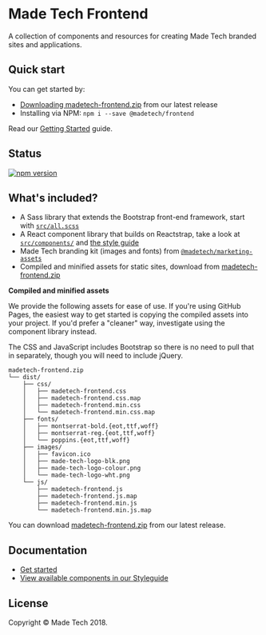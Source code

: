 # Made Tech Frontend

A collection of components and resources for creating Made Tech branded sites and applications.

## Quick start

You can get started by:

 - [Downloading madetech-frontend.zip](https://github.com/madetech/frontend/releases) from our latest release
 - Installing via NPM: `npm i --save @madetech/frontend`

Read our [Getting Started](https://madetech.github.com/frontend/getting-started) guide.

## Status

[![npm version](https://img.shields.io/npm/v/@madetech/frontend.svg)](https://www.npmjs.com/package/@madetech/frontend)

## What's included?

 - A Sass library that extends the Bootstrap front-end framework, start with [`src/all.scss`](https://github.com/madetech/frontend/blob/master/src/all.scss)
 - A React component library that builds on Reactstrap, take a look at [`src/components/`](https://github.com/madetech/frontend/tree/master/src/components) and [the style guide](https://madetech.github.io/frontend/styleguide/)
 - Made Tech branding kit (images and fonts) from [`@madetech/marketing-assets`](https://github.com/madetech/marketing-assets)
 - Compiled and minified assets for static sites, download from [madetech-frontend.zip](https://github.com/madetech/frontend/releases)

**Compiled and minified assets**

We provide the following assets for ease of use. If you're using GitHub Pages, the easiest way to get started is copying the compiled assets into your project. If you'd prefer a "cleaner" way, investigate using the component library instead.

The CSS and JavaScript includes Bootstrap so there is no need to pull that in separately, though you will need to include jQuery.

```
madetech-frontend.zip
└── dist/
    ├── css/
    │   ├── madetech-frontend.css
    │   ├── madetech-frontend.css.map
    │   ├── madetech-frontend.min.css
    │   └── madetech-frontend.min.css.map
    ├── fonts/
    │   ├── montserrat-bold.{eot,ttf,woff}
    │   ├── montserrat-reg.{eot,ttf,woff}
    │   └── poppins.{eot,ttf,woff}
    ├── images/
    │   ├── favicon.ico
    │   ├── made-tech-logo-blk.png
    │   ├── made-tech-logo-colour.png
    │   └── made-tech-logo-wht.png
    └── js/
        ├── madetech-frontend.js
        ├── madetech-frontend.js.map
        ├── madetech-frontend.min.js
        └── madetech-frontend.min.js.map
```

You can download [madetech-frontend.zip](https://github.com/madetech/frontend/releases) from our latest release.

## Documentation

 - [Get started](https://madetech.github.com/frontend/getting-started)
 - [View available components in our  Styleguide](https://madetech.github.com/frontend/styleguide/)

## License

Copyright &copy; Made Tech 2018.
